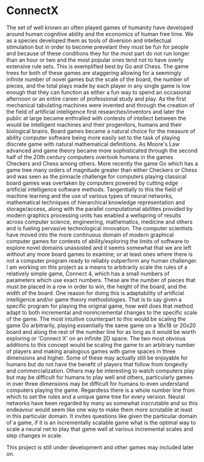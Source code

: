 # ConnectX

  The set of well known an often played games of humanity have developed around human cognitive ability and the economics of human free time.  We as a species developed them as tools of diversion and intellectual stimulation but in order to become prevelant they must be fun for people and because of these conditions they for the most part do not run longer than an hour or two and the most popular ones tend not to have overly extensive rule sets.  This is exemplified best by Go and Chess.  The game trees for both of these games are staggering allowing for a seemingly infinite number of novel games but the scale of the board, the number of pieces, and the total plays made by each player in any single game is low enough that they can function as either a fun way to spend an occasional afternoon or an entire career of professional study and play.  As the first mechanical tabulating machines were invented and through the creation of the field of artificial intelligence first researches/inventors and later the public at large became enthralled with contests of intellect between the would be intelligent machines and their progenitors, humans and their biological brains.
  Board games became a natural choice for the measure of ability computer software being more easily set to the task of playing discrete game with natural mathematical definitions.  As Moore's Law advanced and game theory became more sophisticated through the second half of the 20th century computers overtook humans in the games Checkers and Chess among others.  More recently the game Go which has a game tree many orders of magnitude greater than either Checkers or Chess and was seen as the pinnacle challenge for computers playing classical board games was overtaken by computers powered by cutting edge artificial intelligence software methods.  Tangentially to this the field of machine learning and the use of various types of neural networks, mathematical techniques of hierarchical knowledge representation and storage/access, along with the parallel computational abilities provided by modern graphics processing units has enabled a wellspring of results across computer science, engineering, mathematics, medicine and others and is fueling pervasive technological innovation.  The computer scientists have moved into the more continuous domain of modern graphical computer games for contests of ability/exploring the limits of software to explore novel domains unassisted and it seems somewhat that we are left without any more board games to examine; or at least ones where there is not a computer program ready to reliably outperform any human challenger.
    I am working on this project as a means to arbitrarily scale the rules of a relatively simple game, Connect 4, which has a small numbers of parameters which use exact numbers.  These are the number of pieces that must be placed in a row in order to win, the height of the board, and the width of the board.  One reason for doing this is adaptability of artificial intelligence and/or game theory methodologies. That is to say given a specific program for playing the original game, how well does that method adapt to both incremental and nonincremental changes to the specific scale of the game.  The most intuitive counterpart to this would be scaling the game Go arbitrarily, playing essentially the same game on a 18x18 or 20x20 board and along the rest of the number line for as long as it would be worth exploring or 'Connect X' on an infinite 2D space.  The two most obvious additions to this concept would be scaling the game to an arbitrary number of players and making analogous games with game spaces in three dimensions and higher.  Some of these may actually still be enjoyable for humans but do not have the benefit of players that follow from longevity and commercialization.  Others may be interesting to watch computers play but may be difficult for humans to play well and others, particularly games in over three dimensions may be difficult for humans to even understand computers playing the game.  Regardless there is a whole number line from which to set the rules and a unique game tree for every version.  Neural networks have been regarded by many as somewhat inscrutable and so this endeavour would seem like one way to make them more scrutable at least in this particular domain.  It invites questions like given the particular domain of a game, if it is an incrementally scalable game what is the optimal way to scale a neural net to play that game well at various incremental scales and step changes in scale.

  This project is still under development and other games may included later on.
